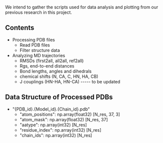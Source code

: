 We intend to gather the scripts used for data analysis and plotting from our previous research in this project.

## Contents
- Processing PDB files
  - Read PDB files
  - Filter structure data
- Analyzing MD trajectories
  - RMSDs (first2all, all2all, ref2all)
  - Rgs, end-to-end distances
  - Bond lengths, angles and dihedrals
  - chemical shifts (N, CA, C, HN, HA, CB)
  - J couplings (HN-HA, HN-CA)  -----  to be updated

## Data Structure of Processed PDBs
- "{PDB_id}.{Model_id}.{Chain_id}.pdb"
  - "atom_positions": np.array(float32)  [N_res, 37, 3]
  - "atom_mask": np.array(float32)  [N_res, 37]
  - "aatype": np.array(int32)  [N_res]
  - "residue_index": np.array(int32)  [N_res]
  - "chain_ids": np.array(int32)  [N_res]

